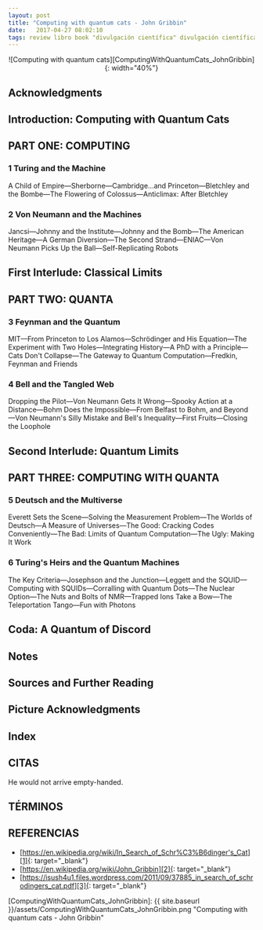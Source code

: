 ```yaml
---
layout: post
title: "Computing with quantum cats - John Gribbin"
date:   2017-04-27 08:02:10
tags: review libro book "divulgación científica" divulgación científica divulgacióncientífica "Computing with quantum cats - John Gribbin" "john gribbin" john gribbin "Computing with quantum cats" Computing quantum cats ciencia science "mecánica cuántica" "quantum mechanics" física physics mecánica cuántica quantum mechanics computing computation
---
```




<div style="text-align:center" markdown="1">
![Computing with quantum cats][ComputingWithQuantumCats_JohnGribbin]{: width="40%"}
</div>



## Acknowledgments

## Introduction: Computing with Quantum Cats

## PART ONE: COMPUTING

### 1 Turing and the Machine
A Child of Empire—Sherborne—Cambridge…and Princeton—Bletchley and the Bombe—The Flowering of Colossus—Anticlimax: After Bletchley

### 2 Von Neumann and the Machines
Jancsi—Johnny and the Institute—Johnny and the Bomb—The American Heritage—A German Diversion—The Second Strand—ENIAC—Von Neumann Picks Up the Ball—Self-Replicating Robots

## First Interlude: Classical Limits

## PART TWO: QUANTA

### 3 Feynman and the Quantum
MIT—From Princeton to Los Alamos—Schrödinger and His Equation—The Experiment with Two Holes—Integrating History—A PhD with a Principle—Cats Don't Collapse—The Gateway to Quantum Computation—Fredkin, Feynman and Friends

### 4 Bell and the Tangled Web
Dropping the Pilot—Von Neumann Gets It Wrong—Spooky Action at a Distance—Bohm Does the Impossible—From Belfast to Bohm, and Beyond—Von Neumann's Silly Mistake and Bell's Inequality—First Fruits—Closing the Loophole

## Second Interlude: Quantum Limits

## PART THREE: COMPUTING WITH QUANTA

### 5 Deutsch and the Multiverse
Everett Sets the Scene—Solving the Measurement Problem—The Worlds of Deutsch—A Measure of Universes—The Good: Cracking Codes Conveniently—The Bad: Limits of Quantum Computation—The Ugly: Making It Work

### 6 Turing's Heirs and the Quantum Machines
The Key Criteria—Josephson and the Junction—Leggett and the SQUID—Computing with SQUIDs—Corralling with Quantum Dots—The Nuclear Option—The Nuts and Bolts of NMR—Trapped Ions Take a Bow—The Teleportation Tango—Fun with Photons

## Coda: A Quantum of Discord

## Notes

## Sources and Further Reading

## Picture Acknowledgments

## Index



## CITAS
He would not arrive empty-handed.



## TÉRMINOS



## REFERENCIAS
* [https://en.wikipedia.org/wiki/In_Search_of_Schr%C3%B6dinger's_Cat][1]{: target="_blank"}
* [https://en.wikipedia.org/wiki/John_Gribbin][2]{: target="_blank"}
* [https://isush4u1.files.wordpress.com/2011/09/37885_in_search_of_schrodingers_cat.pdf][3]{: target="_blank"}



[1]: https://en.wikipedia.org/wiki/In_Search_of_Schr%C3%B6dinger's_Cat
[2]: https://en.wikipedia.org/wiki/John_Gribbin
[3]: https://isush4u1.files.wordpress.com/2011/09/37885_in_search_of_schrodingers_cat.pdf



[ComputingWithQuantumCats_JohnGribbin]: {{ site.baseurl }}/assets/ComputingWithQuantumCats_JohnGribbin.png "Computing with quantum cats - John Gribbin"
